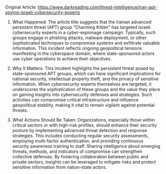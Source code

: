 Original Article: https://www.darkreading.com/threat-intelligence/iran-apt-spying-israeli-cybersecurity-experts

1) What Happened:
The article title suggests that the Iranian advanced persistent threat (APT) group "Charming Kitten" has targeted Israeli cybersecurity experts in a cyber-espionage campaign. Typically, such groups engage in phishing attacks, malware deployment, or other sophisticated techniques to compromise systems and exfiltrate valuable information. This incident reflects ongoing geopolitical tensions manifesting in the cyberspace domain, where state-sponsored actors use cyber operations to achieve their objectives.

2) Why It Matters:
This incident highlights the persistent threat posed by state-sponsored APT groups, which can have significant implications for national security, intellectual property theft, and the privacy of sensitive information. When cybersecurity experts themselves are targeted, it underscores the sophistication of these groups and the value they place on gaining insights into cybersecurity defenses and strategies. Such activities can compromise critical infrastructure and influence geopolitical stability, making it vital to remain vigilant against potential threats.

3) What Actions Should Be Taken:
Organizations, especially those within critical sectors or with high-risk profiles, should enhance their security posture by implementing advanced threat detection and response strategies. This includes conducting regular security assessments, employing multi-factor authentication, and providing continuous security awareness training to staff. Sharing intelligence about emerging threats, methods, and indicators of compromise can strengthen collective defenses. By fostering collaboration between public and private sectors, insights can be leveraged to mitigate risks and protect sensitive information from nation-state actors.